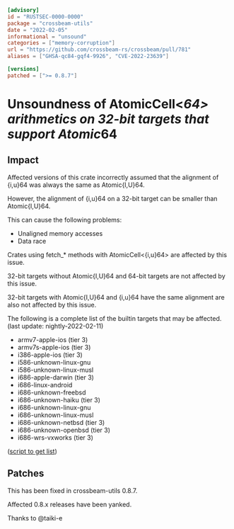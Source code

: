 ```toml
[advisory]
id = "RUSTSEC-0000-0000"
package = "crossbeam-utils"
date = "2022-02-05"
informational = "unsound"
categories = ["memory-corruption"]
url = "https://github.com/crossbeam-rs/crossbeam/pull/781"
aliases = ["GHSA-qc84-gqf4-9926", "CVE-2022-23639"]

[versions]
patched = [">= 0.8.7"]
```

# Unsoundness of AtomicCell<*64> arithmetics on 32-bit targets that support Atomic*64

## Impact

Affected versions of this crate incorrectly assumed that the alignment of {i,u}64 was always the same as Atomic{I,U}64.

However, the alignment of {i,u}64 on a 32-bit target can be smaller than Atomic{I,U}64.

This can cause the following problems:

- Unaligned memory accesses
- Data race

Crates using fetch_* methods with AtomicCell<{i,u}64> are affected by this issue.

32-bit targets without Atomic{I,U}64 and 64-bit targets are not affected by this issue.

32-bit targets with Atomic{I,U}64 and {i,u}64 have the same alignment are also not affected by this issue.

The following is a complete list of the builtin targets that may be affected. (last update: nightly-2022-02-11)

- armv7-apple-ios (tier 3)
- armv7s-apple-ios (tier 3)
- i386-apple-ios (tier 3)
- i586-unknown-linux-gnu
- i586-unknown-linux-musl
- i686-apple-darwin (tier 3)
- i686-linux-android
- i686-unknown-freebsd
- i686-unknown-haiku (tier 3)
- i686-unknown-linux-gnu
- i686-unknown-linux-musl
- i686-unknown-netbsd (tier 3)
- i686-unknown-openbsd (tier 3)
- i686-wrs-vxworks (tier 3)

([script to get list](https://gist.github.com/taiki-e/3c7891e8c5f5e0cbcb44d7396aabfe10))

## Patches

This has been fixed in crossbeam-utils 0.8.7.

Affected 0.8.x releases have been yanked.

Thanks to @taiki-e
